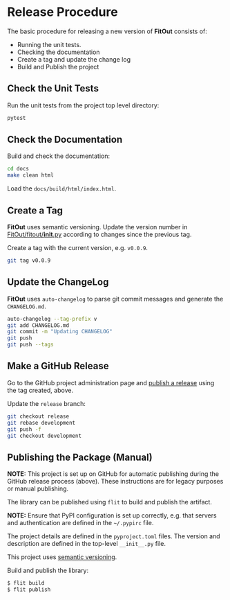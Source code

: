 # Release Procedure
The basic procedure for releasing a new version of **FitOut** consists of:
- Running the unit tests.
- Checking the documentation
- Create a tag and update the change log
- Build and Publish the project

## Check the Unit Tests

Run the unit tests from the project top level directory:
```bash
pytest
```

## Check the Documentation

Build and check the documentation:
```bash
cd docs
make clean html
```

Load the `docs/build/html/index.html`.

## Create a Tag

**FitOut** uses semantic versioning. Update the version number in [FitOut/fitout/__init__.py](FitOut/fitout/__init__.py) according to changes since the previous tag.

Create a tag with the current version, e.g. `v0.0.9`.
```bash
git tag v0.0.9
```

## Update the ChangeLog

**FitOut** uses `auto-changelog` to parse git commit messages and generate the `CHANGELOG.md`.

```bash
auto-changelog --tag-prefix v
git add CHANGELOG.md
git commit -m "Updating CHANGELOG"
git push
git push --tags
```

## Make a GitHub Release

Go to the GitHub project administration page and [publish a release](https://github.com/kev-m/FitOut/releases/new) using the tag created, above.

Update the `release` branch:
```bash
git checkout release
git rebase development
git push -f
git checkout development
```

## Publishing the Package (Manual)

**NOTE:** This project is set up on GitHub for automatic publishing during the GitHub release process (above).
These instructions are for legacy purposes or manual publishing.

The library can be published using `flit` to build and publish the artifact.

**NOTE:** Ensure that PyPI configuration is set up correctly, e.g. that servers and authentication are defined in the `~/.pypirc` file.

The project details are defined in the `pyproject.toml` files. The version and description are defined in the top-level `__init__.py` file.

This project uses [semantic versioning](https://semver.org/).

Build and publish the library:
```bash
$ flit build
$ flit publish
```